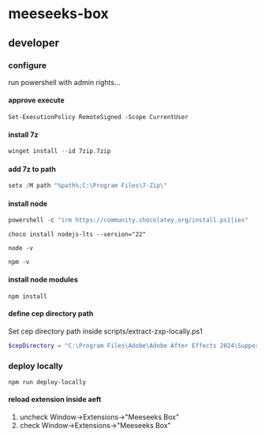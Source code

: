 # meeseeks-box

## developer

### configure

run powershell with admin rights...

#### approve execute

```shell
Set-ExecutionPolicy RemoteSigned -Scope CurrentUser
```

#### install 7z

```powershell
winget install --id 7zip.7zip
```

#### add 7z to path

```powershell
setx /M path "%path%;C:\Program Files\7-Zip\"
```

#### install node

```powershell
powershell -c "irm https://community.chocolatey.org/install.ps1|iex"
```

```shell
choco install nodejs-lts --version="22"
```

```shell
node -v
```

```shell
npm -v
```

#### install node modules

```shell
npm install
```

#### define cep directory path

Set cep directory path inside scripts/extract-zxp-locally.ps1

```powershell
$cepDirectory = "C:\Program Files\Adobe\Adobe After Effects 2024\Support Files\Plug-ins\CEP"
```

### deploy locally

```shell
npm run deploy-locally
```

#### reload extension inside aeft

1. uncheck Window->Extensions->"Meeseeks Box"
2. check Window->Extensions->"Meeseeks Box"
